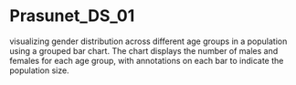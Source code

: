 # Prasunet_DS_01

visualizing gender distribution across different age groups in a population using a grouped bar chart. The chart displays the number of males and females for each age group, with annotations on each bar to indicate the population size.
